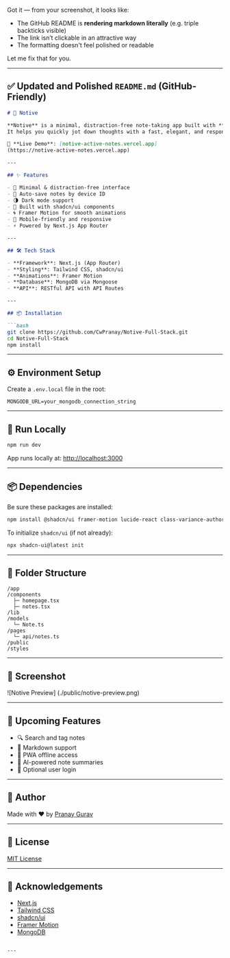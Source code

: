Got it — from your screenshot, it looks like:

* The GitHub README is **rendering markdown literally** (e.g. triple backticks visible)
* The link isn’t clickable in an attractive way
* The formatting doesn't feel polished or readable

Let me fix that for you.

---

## ✅ Updated and Polished `README.md` (GitHub-Friendly)

````markdown
# 📝 Notive

**Notive** is a minimal, distraction-free note-taking app built with **Next.js**, **Tailwind CSS**, **MongoDB**, **shadcn/ui**, and **Framer Motion**.  
It helps you quickly jot down thoughts with a fast, elegant, and responsive UI.

🔗 **Live Demo**: [notive-active-notes.vercel.app]
(https://notive-active-notes.vercel.app)

---

## ✨ Features

- 🧠 Minimal & distraction-free interface
- 💾 Auto-save notes by device ID
- 🌗 Dark mode support
- 🎨 Built with shadcn/ui components
- 🌀 Framer Motion for smooth animations
- 📱 Mobile-friendly and responsive
- ⚡ Powered by Next.js App Router

---

## 🛠 Tech Stack

- **Framework**: Next.js (App Router)
- **Styling**: Tailwind CSS, shadcn/ui
- **Animations**: Framer Motion
- **Database**: MongoDB via Mongoose
- **API**: RESTful API with API Routes

---

## 📦 Installation

```bash
git clone https://github.com/CwPranay/Notive-Full-Stack.git
cd Notive-Full-Stack
npm install
````

---

## ⚙️ Environment Setup

Create a `.env.local` file in the root:

```env
MONGODB_URL=your_mongodb_connection_string
```

---

## 🧱 Run Locally

```bash
npm run dev
```

App runs locally at: [http://localhost:3000](http://localhost:3000)

---

## 📦 Dependencies

Be sure these packages are installed:

```bash
npm install @shadcn/ui framer-motion lucide-react class-variance-authority tailwind-merge
```

To initialize `shadcn/ui` (if not already):

```bash
npx shadcn-ui@latest init
```

---

## 📁 Folder Structure

```
/app
/components
  ├─ homepage.tsx
  ├─ notes.tsx
/lib
/models
  └─ Note.ts
/pages
  └─ api/notes.ts
/public
/styles
```

---

## 📸 Screenshot

<!-- Replace with a real image -->

![Notive Preview]
(./public/notive-preview.png)

---

## 🔮 Upcoming Features

* 🔍 Search and tag notes
* 🧾 Markdown support
* 📲 PWA offline access
* 🧠 AI-powered note summaries
* 🔐 Optional user login

---

## 👤 Author

Made with ❤️ by [Pranay Gurav](https://github.com/CwPranay)

---

## 📜 License

[MIT License](LICENSE)

---

## 🙌 Acknowledgements

* [Next.js](https://nextjs.org/)
* [Tailwind CSS](https://tailwindcss.com/)
* [shadcn/ui](https://ui.shadcn.com/)
* [Framer Motion](https://www.framer.com/motion/)
* [MongoDB](https://www.mongodb.com/)

```

---